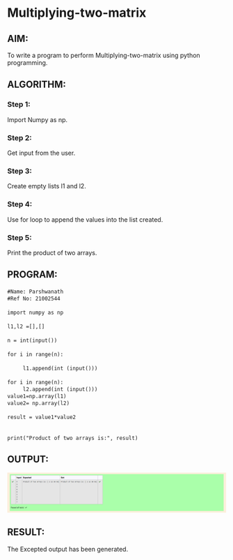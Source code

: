 # Multiplying-two-matrix

## AIM:
To write a program to perform Multiplying-two-matrix using python programming.

## ALGORITHM:

### Step 1:
Import Numpy as np.

### Step 2:
Get input from the user.

### Step 3:
Create empty lists l1 and l2.

### Step 4:
Use for loop to append the values into the list created.

### Step 5:
Print the product of two arrays.

## PROGRAM: 
```
#Name: Parshwanath
#Ref No: 21002544

import numpy as np

l1,l2 =[],[]

n = int(input())

for i in range(n):

     l1.append(int (input()))

for i in range(n):
     l2.append(int (input()))
value1=np.array(l1)
value2= np.array(l2)

result = value1*value2


print("Product of two arrays is:", result)
```
## OUTPUT:
![](out.png)

## RESULT:
The Excepted output has been generated.

